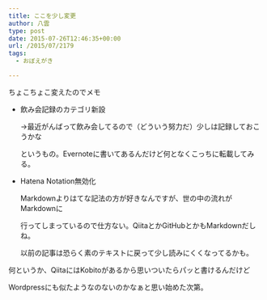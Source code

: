 ```yaml
---
title: ここを少し変更
author: 八雲
type: post
date: 2015-07-26T12:46:35+00:00
url: /2015/07/2179
tags:
  - おぼえがき

---
```

ちょこちょこ変えたのでメモ

  * 飲み会記録のカテゴリ新設
  
    →最近がんばって飲み会してるので（どういう努力だ）少しは記録しておこうかな
  
    というもの。Evernoteに書いてあるんだけど何となくこっちに転載してみる。</p> 
  * Hatena Notation無効化
  
    Markdownよりはてな記法の方が好きなんですが、世の中の流れがMarkdownに
  
    行ってしまっているので仕方ない。QiitaとかGitHubとかもMarkdownだしね。
  
    以前の記事は恐らく素のテキストに戻って少し読みにくくなってるかも。

何というか、QiitaにはKobitoがあるから思いついたらパッと書けるんだけど
  
Wordpressにも似たようなのないのかなぁと思い始めた次第。
